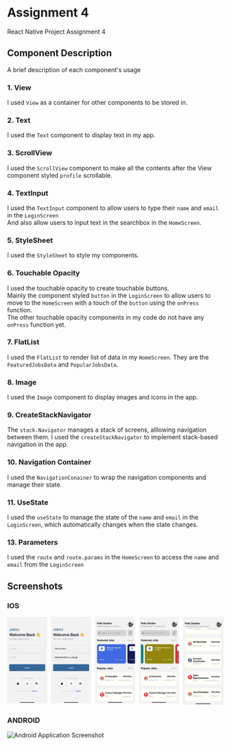 # Assignment 4

React Native Project Assignment 4

## Component Description 
A brief description of each component's usage 

### 1. View
I used `View` as a container for other components to be stored in. 

### 2. Text
I used the `Text` component to display text in my app.

### 3. ScrollView
I used the `ScrollView` component to make all the contents after the View component styled `profile` scrollable.

### 4. TextInput
I used the `TextInput` component to allow users to type their `name` and `email` in the `LoginScreen` <br> 
And also allow users to input text in the searchbox in the `HomeScreen`.

### 5. StyleSheet
I used the `StyleSheet` to style my components.

### 6. Touchable Opacity 
I used the touchable opacity to create touchable buttons. <br>
Mainly the component styled `button` in the `LoginScreen` to allow users to move to the `HomeScreen` with a touch of the `button` using the `onPress` function. <br>
The other touchable opacity components in my code do not have any `onPress` function yet.

### 7. FlatList 
I used the `FlatList` to render list of data in my `HomeScreen`. 
They are the `FeaturedJobsData` and `PopularJobsData`.  

### 8. Image
I used the `Image` component to display images and icons in the app. 

### 9. CreateStackNavigator 
The `stack.Navigator` manages a stack of screens, alllowing navigation between them. I used the `createStackNavigator` to implement stack-based navigation in the app.  

### 10. Navigation Container
I used  the `NavigationConainer` to wrap the navigation components and manage their state. 

### 11. UseState 
I used the `useState` to manage the state of the `name` and `email` in the `LoginScreen`, which automatically changes when the state changes. 

### 13. Parameters
I used the `route` and `route.params` in the `HomeScreen` to access the `name` and `email` from the `LoginScreen`

## Screenshots 
### IOS 
![IOS Application Screenshot](./screenshots/ios-interface.jpg)

### ANDROID 
![Android Application Screenshot](./screenshots/android-interface.jpg)